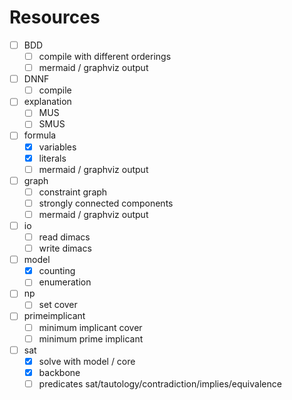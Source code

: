 # Resources

- [ ] BDD
  - [ ] compile with different orderings
  - [ ] mermaid / graphviz output
- [ ] DNNF
  - [ ] compile
- [ ] explanation
  - [ ] MUS
  - [ ] SMUS
- [ ] formula
  - [x] variables
  - [x] literals
  - [ ] mermaid / graphviz output
- [ ] graph
  - [ ] constraint graph
  - [ ] strongly connected components
  - [ ] mermaid / graphviz output
- [ ] io
  - [ ] read dimacs
  - [ ] write dimacs
- [ ] model
  - [x] counting
  - [ ] enumeration
- [ ] np
  - [ ] set cover
- [ ] primeimplicant
  - [ ] minimum implicant cover
  - [ ] minimum prime implicant
- [ ] sat
  - [x] solve with model / core
  - [x] backbone
  - [ ] predicates sat/tautology/contradiction/implies/equivalence

